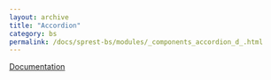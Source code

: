 ```yaml
---
layout: archive
title: "Accordion"
category: bs
permalink: /docs/sprest-bs/modules/_components_accordion_d_.html
---
```

[Documentation](https://getbootstrap.com/docs/4.4/components/collapse/#accordion-example)